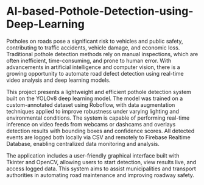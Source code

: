# AI-based-Pothole-Detection-using-Deep-Learning
Potholes on roads pose a significant risk to vehicles and public safety, contributing to traffic 
accidents, vehicle damage, and economic loss. Traditional pothole detection methods rely on 
manual inspections, which are often inefficient, time-consuming, and prone to human error. 
With advancements in artificial intelligence and computer vision, there is a growing 
opportunity to automate road defect detection using real-time video analysis and deep learning 
models. 
 
This project presents a lightweight and efficient pothole detection system built on the YOLOv8 
deep learning model. The model was trained on a custom-annotated dataset using Roboflow, 
with data augmentation techniques applied to improve robustness under varying lighting and 
environmental conditions. The system is capable of performing real-time inference on video 
feeds from webcams or dashcams and overlays detection results with bounding boxes and 
confidence scores. All detected events are logged both locally via CSV and remotely to 
Firebase Realtime Database, enabling centralized data monitoring and analysis. 
 
The application includes a user-friendly graphical interface built with Tkinter and OpenCV, 
allowing users to start detection, view results live, and access logged data. This system aims to assist municipalities and transport authorities in 
automating road maintenance and improving roadway safety.
